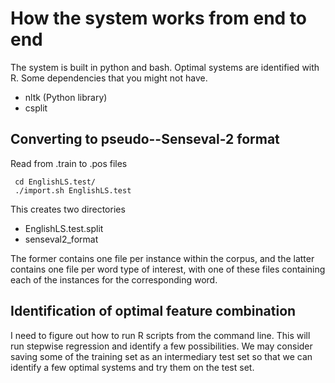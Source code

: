 How the system works from end to end
=====================

The system is built in python and bash.
Optimal systems are identified with R.
Some dependencies that you might not have.
* nltk (Python library)
* csplit



Converting to pseudo--Senseval-2 format
-------------------------

Read from .train to .pos files

     cd EnglishLS.test/
     ./import.sh EnglishLS.test

This creates two directories
* EnglishLS.test.split
* senseval2_format

The former contains one file per instance within the corpus,
and the latter contains one file per word type of interest,
with one of these files containing each of the instances for
the corresponding word.



Identification of optimal feature combination
----------------------------------
I need to figure out how to run R scripts from the command line.
This will run stepwise regression and identify a few possibilities.
We may consider saving some of the training set as an intermediary
test set so that we can identify a few optimal systems and try
them on the test set.
